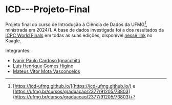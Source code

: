 # ICD---Projeto-Final

Projeto final do curso de Introdução à Ciência de Dados da UFMG[^1], ministrada em 2024/1. A base de dados investigada foi a dos resultados da [ICPC World Finals](https://worldfinals.icpc.global/about.html) em todas as suas edições, disponível [nesse link](https://www.kaggle.com/datasets/justinianus/icpc-world-finals-ranking-since-1999) no Kaagle.
[^1]: [https://icd-ufmg.github.io/](https://icd-ufmg.github.io/) e [https://ufmg.br/cursos/graduacao/2377/91205/73803](https://ufmg.br/cursos/graduacao/2377/91205/73803)

Integrantes:
- [ Ivanir Paulo Cardoso Ignacchitti](https://github.com/ivanir9)
- [Luis Henrique Gomes Higino](https://github.com/luishgh/)
- [Mateus Vitor Mota Vasconcelos](https://github.com/mateusvmv/)
